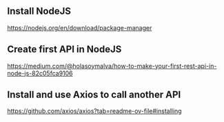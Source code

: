 ## Install NodeJS
https://nodejs.org/en/download/package-manager

## Create first API in NodeJS
https://medium.com/@holasoymalva/how-to-make-your-first-rest-api-in-node-js-82c05fca9106

## Install and use Axios to call another API
https://github.com/axios/axios?tab=readme-ov-file#installing

